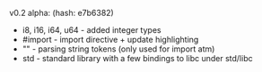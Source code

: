 v0.2 alpha: (hash: e7b6382) 
- i8, i16, i64, u64 - added integer types
- #import - import directive + update highlighting
- ""  - parsing string tokens (only used for import atm)
- std - standard library with a few bindings to libc under std/libc

